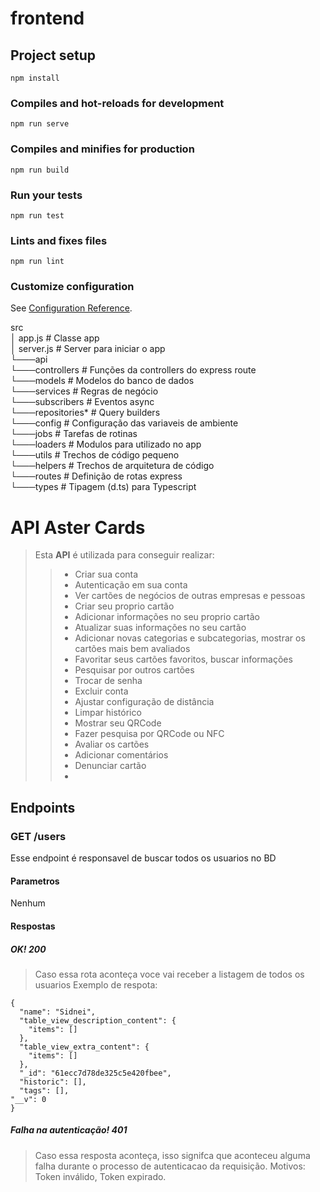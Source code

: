 # frontend

## Project setup
```
npm install
```

### Compiles and hot-reloads for development
```
npm run serve
```

### Compiles and minifies for production
```
npm run build
```

### Run your tests
```
npm run test
```

### Lints and fixes files
```
npm run lint
```

### Customize configuration
See [Configuration Reference](https://cli.vuejs.org/config/).

src <br>
│   app.js          # Classe app <br>
│   server.js       # Server para iniciar o app <br>
└───api              <br>
  └───controllers   # Funções da controllers do express route <br>
  └───models        # Modelos do banco de dados <br>
  └───services      # Regras de negócio <br>
  └───subscribers   # Eventos async  <br>
  └───repositories* # Query builders  <br>
└───config          # Configuração das variaveis de ambiente <br>
└───jobs            # Tarefas de rotinas <br>
└───loaders         # Modulos para utilizado no app <br>
└───utils           # Trechos de código pequeno <br>
└───helpers         # Trechos de arquitetura de código <br>
└───routes          # Definição de rotas express <br>
└───types           # Tipagem (d.ts) para Typescript <br>

# API Aster Cards

> Esta **API** é utilizada para conseguir realizar: 
>> - Criar sua conta
>> - Autenticação em sua conta 
>> - Ver cartões de negócios de outras empresas e pessoas
>> - Criar seu proprio cartão 
>> - Adicionar informações no seu proprio cartão
>> - Atualizar suas informações no seu cartão
>> - Adicionar novas categorias e subcategorias, mostrar os cartões mais bem avaliados
>> - Favoritar seus cartões favoritos, buscar informações
>> - Pesquisar por outros cartões
>> - Trocar de senha
>> - Excluir conta
>> - Ajustar configuração de distância
>> - Limpar histórico
>> - Mostrar seu QRCode
>> - Fazer pesquisa por QRCode ou NFC
>> - Avaliar os cartões
>> - Adicionar comentários
>> - Denunciar cartão
>> - 

## Endpoints
### GET /users
Esse endpoint é responsavel de buscar todos os usuarios no BD

#### Parametros
Nenhum

#### Respostas
##### OK! 200
> Caso essa rota aconteça voce vai receber a listagem de todos os usuarios
Exemplo de respota:
```
{
  "name": "Sidnei",
  "table_view_description_content": {
    "items": []
  },
  "table_view_extra_content": {
    "items": []
  },
  "_id": "61ecc7d78de325c5e420fbee",
  "historic": [],
  "tags": [],
"__v": 0
}
```

##### Falha na autenticação! 401
> Caso essa resposta aconteça, isso signifca que aconteceu alguma falha durante o processo de autenticacao da requisição.
Motivos: Token inválido, Token expirado.
